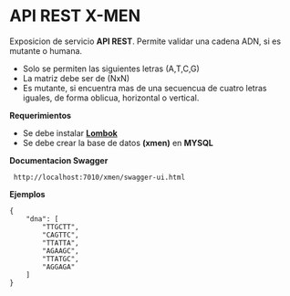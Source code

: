 # API REST X-MEN

Exposicion de servicio **API REST**. Permite validar una cadena ADN, si es mutante o humana.
- Solo se permiten las siguientes letras (A,T,C,G)
- La matriz debe ser de (NxN)
- Es mutante, si encuentra mas de una secuencua de cuatro letras iguales, de forma oblicua, horizontal o vertical.

**Requerimientos**
 - Se debe instalar **[Lombok](https://projectlombok.org/)**
 - Se debe crear la base de datos **(xmen)** en **MYSQL**

**Documentacion Swagger** 
```
 http://localhost:7010/xmen/swagger-ui.html
```
**Ejemplos**
```
{
	"dna": [
		"TTGCTT",
		"CAGTTC",
		"TTATTA",
		"AGAAGC",
		"TTATGC",
		"AGGAGA"
	]
}
```
